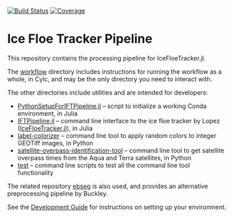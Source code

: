 [![Build Status](https://github.com/WilhelmusLab/ice-floe-tracker-pipeline/actions/workflows/test.yml/badge.svg?branch=main)](https://github.com/WilhelmusLab/ice-floe-tracker-pipeline/actions/workflows/test.yml?query=branch%3Amain) [![Coverage](https://codecov.io/gh/WilhelmusLab/ice-floe-tracker-pipeline/branch/main/graph/badge.svg)](https://codecov.io/gh/WilhelmusLab/ice-floe-tracker-pipeline)
# Ice Floe Tracker Pipeline

This repository contains the processing pipeline for IceFloeTracker.jl.

The [workflow](./workflow/) directory includes instructions for running the workflow as a whole, in Cylc, and may be the only directory you need to interact with.

The other directories include utilities and are intended for developers:
- [PythonSetupForIFTPipeline.jl](./PythonSetupForIFTPipeline.jl/) – script to initialize a working Conda environment, in Julia
- [IFTPipeline.jl](./IFTPipeline.jl/) – command line interface to the ice floe tracker by Lopez ([IceFloeTracker.jl](https://github.com/WilhelmusLab/IceFloeTracker.jl)), in Julia
- [label-colorizer](./label-colorizer/) – command line tool to apply random colors to integer GEOTiff images, in Python 
- [satellite-overpass-identification-tool](./satellite-overpass-identification-tool/) – command line tool to get satellite overpass times from the Aqua and Terra satellites, in Python
- [test](./test/) – command line scripts to test all the command line tool functionality

The related repository [ebseg](https://github.com/WilhelmusLab/ebseg/) is also used, and provides an alternative preprocessing pipeline by Buckley.

See the [Development Guide](./DEVELOPMENT.md) for instructions on setting up your environment.